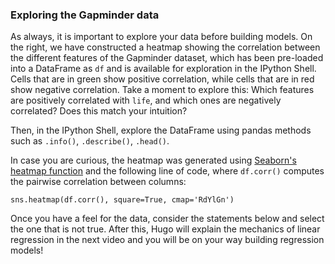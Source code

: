 ### Exploring the Gapminder data

As always, it is important to explore your data before building models. On the right, we have constructed a heatmap showing the correlation between the different features of the Gapminder dataset, which has been pre-loaded into a DataFrame as `df` and is available for exploration in the IPython Shell. Cells that are in green show positive correlation, while cells that are in red show negative correlation. Take a moment to explore this: Which features are positively correlated with `life`, and which ones are negatively correlated? Does this match your intuition?

Then, in the IPython Shell, explore the DataFrame using pandas methods such as `.info()`, `.describe()`, `.head()`.

In case you are curious, the heatmap was generated using [Seaborn's heatmap function](http://seaborn.pydata.org/generated/seaborn.heatmap.html) and the following line of code, where `df.corr()` computes the pairwise correlation between columns:

`sns.heatmap(df.corr(), square=True, cmap='RdYlGn')`

Once you have a feel for the data, consider the statements below and select the one that is not true. After this, Hugo will explain the mechanics of linear regression in the next video and you will be on your way building regression models!